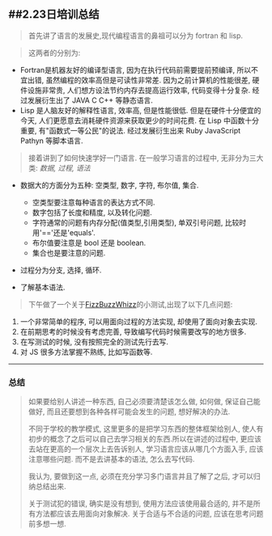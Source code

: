 ##2.23日培训总结
----
>首先讲了语言的发展史,现代编程语言的鼻祖可以分为 fortran 和 lisp.

>这两者的分别为:

* Fortran是机器友好的编译型语言, 因为在执行代码前需要提前预编译, 所以不宜出错, 虽然编程的效率高但是可读性非常差. 因为之前计算机的性能很差, 硬件设施非常贵, 人们想方设法节约内存去提高运行效率, 代码变得十分复杂. 经过发展衍生出了 JAVA C C++ 等静态语言.
* Lisp 是人脑友好的解释性语言, 效率高, 但是性能很低. 但是在硬件十分便宜的今天, 人们更愿意去消耗硬件资源来获取更少的时间花费. 在 Lisp 中函数十分重要, 有"函数式一等公民"的说法. 经过发展衍生出来 Ruby JavaScript Pathyn 等脚本语言.

>接着讲到了如何快速学好一门语言. 在一般学习语言的过程中, 无非分为三大类: *数据, 过程, 语法*

* 数据大的方面分为五种: 空类型, 数字, 字符, 布尔值, 集合.
  * 空类型要注意每种语言的表达方式不同.
  * 数字包括了长度和精度, 以及转化问题.
  * 字符通常的问题有内存分配(值类型,引用类型), 单双引号问题, 比较时用'=='还是'equals'.
  * 布尔值要注意是 bool 还是 boolean.
  * 集合也是要注意的问题.

* 过程分为分支, 选择, 循环.

* 了解基本语法.


>下午做了一个关于[FizzBuzzWhizz](http://www.github.com/WY08271/FizzBuzzWhizz)的小测试,出现了以下几点问题:

1. 一个非常简单的程序, 可以用面向过程的方法实现, 却使用了面向对象去实现.
1. 在前期思考的时候没有考虑完善, 导致编写代码时候需要改写的地方很多.
1. 在写测试的时候, 没有按照完全的测试先行去写.
1. 对 JS 很多方法掌握不熟练, 比如写函数等.


-----
### 总结
>如果要给别人讲述一种东西, 自己必须要清楚该怎么做, 如何做, 保证自己能做好, 而且还要想到各种各样可能会发生的问题, 想好解决的办法.
>
>不同于学校的教学模式, 这里更多的是把学习东西的整体框架给别人, 使人有初步的概念了之后可以自己去学习相关的东西.所以在讲述的过程中, 更应该去站在更高的一个层次上去告诉别人, 学习语言应该从哪几个方面入手, 应该注意哪些问题. 而不是去讲基本的语法, 怎么去写代码.
>
>我认为, 要做到这一点, 必须在充分学习多门语言并且了解了之后, 才可以归纳总结出来.
>
>关于测试犯的错误, 确实是没有想到, 使用方法应该使用最合适的, 并不是所有方法都应该去用面向对象解决. 关于合适与不合适的问题, 应该在思考问题前多想一想.
